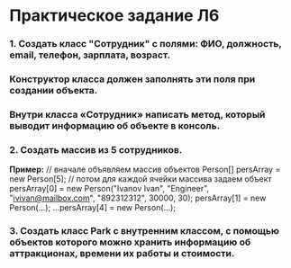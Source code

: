 # Практическое задание Л6
### 1. Создать класс "Сотрудник" с полями: ФИО, должность, email, телефон, зарплата, возраст.
### Конструктор класса должен заполнять эти поля при создании объекта.
### Внутри класса «Сотрудник» написать метод, который выводит информацию об объекте в консоль.
 ### 2. Создать массив из 5 сотрудников.
   __Пример:__
   // вначале объявляем массив объектов
   Person[] persArray = new Person[5];
   // потом для каждой ячейки массива задаем объект
   persArray[0] = new Person("Ivanov Ivan", "Engineer",
   "ivivan@mailbox.com", "892312312", 30000, 30);
   persArray[1] = new Person(...);
   ...persArray[4] = new Person(...);

### 3. Создать класс Park с внутренним классом, с помощью объектов которого можно хранить информацию об аттракционах, времени их работы и стоимости.